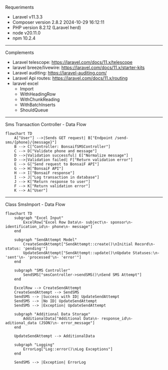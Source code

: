 Requeriments

- Laravel v11.3.3
- Composer version 2.8.2 2024-10-29 16:12:11
- PHP version 8.2.12 (Laravel herd)
- node v20.11.0
- npm 10.2.4

***
Complements
- Laravel telescope: https://laravel.com/docs/11.x/telescope
- laravel breeze/livewire: https://laravel.com/docs/11.x/starter-kits
- Laravel auditing: https://laravel-auditing.com/
- Laravel Api routes: https://laravel.com/docs/11.x/routing
- laravel excel
    - Import
    - WithHeadingRow
    - WithChunkReading
    - WithBatchInserts
    - ShouldQueue


***
Sms Transaction Controller - Data Flow
```mermaid
flowchart TD
    A["User"] -->|Sends GET request| B["Endpoint /send-sms/{phone}/{message}"]
    B --> C["Controller: BonsaifSMSController"]
    C --> D["Validate phone and message"]
    D -->|Validation successful| E["Normalize message"]
    D -->|Validation failed| F["Return validation error"]
    E --> G["Send request to BonsaiF API"]
    G --> H["BonsaiF API"]
    H --> I["BonsaiF response"]
    I --> J["Log transaction in database"]
    J --> K["Return response to user"]
    F --> K["Return validation error"]
    K --> A["User"]
```
***
Class SmsImport - Data Flow
```mermaid
flowchart TD
    subgraph "Excel Input"
        ExcelRow["Excel Row Data\n- subject\n- sponsor\n- identification_id\n- phone\n- message"]
    end

    subgraph "SendAttempt Model"
        CreateSendAttempt["SendAttempt::create()\nInitial Record\n- status: 'pending'"]
        UpdateSendAttempt["SendAttempt::update()\nUpdate Statuses:\n- 'sent'\n- 'processed'\n- 'error'"]
    end

    subgraph "SMS Controller"
        SendSMS["smsController->sendSMS()\nSend SMS Attempt"]
    end

    ExcelRow --> CreateSendAttempt
    CreateSendAttempt --> SendSMS
    SendSMS --> |Success with ID| UpdateSendAttempt
    SendSMS --> |No ID| UpdateSendAttempt
    SendSMS --> |Exception| UpdateSendAttempt

    subgraph "Additional Data Storage"
        AdditionalData["Additional Data\n- response_id\n- aditional_data (JSON)\n- error_message"]
    end

    UpdateSendAttempt --> AdditionalData

    subgraph "Logging"
        ErrorLog["Log::error()\nLog Exceptions"]
    end

    SendSMS --> |Exception| ErrorLog

```
